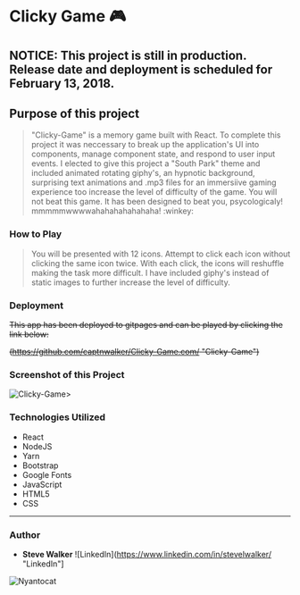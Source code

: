 # Clicky Game :video_game:

## NOTICE: This project is still in production. Release date and deployment is scheduled for February 13, 2018.

## Purpose of this project

>"Clicky-Game" is a memory game built with React. To complete this project it was neccessary to break up the application's UI into components, manage component state, and respond to user input events. I elected to give this project a "South Park" theme and included animated rotating giphy's, an hypnotic background, surprising text animations and .mp3 files for an immersiive gaming experience too increase the level of difficulty of the game. You will not beat this game. It has been designed to beat you, psycologicaly! mmmmmwwwwahahahahahahaha! :winkey:

### How to Play

>You will be presented with 12 icons. Attempt to click each icon without clicking the same icon twice. With each click, the icons will reshuffle making the task more difficult. I have included giphy's instead of static images to further increase the level of difficulty.

### Deployment

~~This app has been deployed to gitpages and can be played by clicking the link below:~~

~~(https://github.com/captnwalker/Clicky-Game.com/ "Clicky-Game")~~

### Screenshot of this Project

![Clicky-Game](https://raw.github.com/captnwalker/Clicky-Game/master/screenshot/screenshot1.gif "Clicky-Game")>

### Technologies Utilized

* React
* NodeJS
* Yarn
* Bootstrap
* Google Fonts
* JavaScript
* HTML5
* CSS

---

### Author

* **Steve Walker**  ![LinkedIn](https://www.linkedin.com/in/stevelwalker/ "LinkedIn"]

![Nyantocat](https://octodex.github.com/images/nyantocat.gif)
